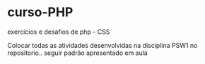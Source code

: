 # curso-PHP
 exercícios e desafios de php - CSS



Colocar todas as atividades desenvolvidas na disciplina PSW1 no repositorio.. seguir padrão apresentado em aula
